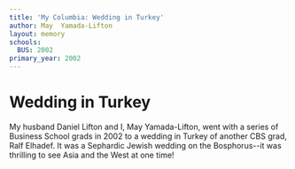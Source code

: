 ```yaml
---
title: 'My Columbia: Wedding in Turkey'
author: May  Yamada-Lifton
layout: memory
schools:
  BUS: 2002
primary_year: 2002
---
```

# Wedding in Turkey

My husband Daniel Lifton and I, May Yamada-Lifton, went with a series of Business School grads in 2002 to a wedding in Turkey of another CBS grad, Ralf Elhadef. It was a Sephardic Jewish wedding on the Bosphorus--it was thrilling to see Asia and the West at one time!
